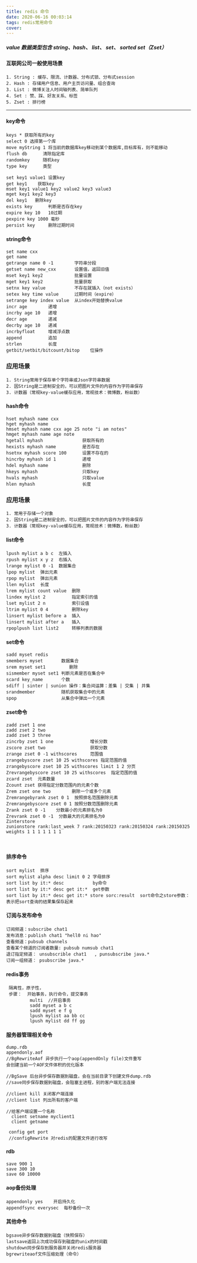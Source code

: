 ```yaml
---
title: redis 命令
date: 2020-06-16 00:03:14
tags: redis常用命令
cover: 
---
```


##### value 数据类型包含  string、hash、 list、 set、 sorted set（Zset）

#### 互联网公司一般使用场景

```
1. String : 缓存、限流、计数器、分布式锁、分布式session
2. Hash : 存储用户信息、用户主页访问量、组合查询
3. List : 微博关注人时间轴列表、简单队列
4. Set : 赞、踩、好友关系、标签
5. Zset : 排行榜
```

---
#### key命令
    keys * 获取所有的key
    select 0 选择第一个库
    move myString 1 将当前的数据库key移动到某个数据库,目标库有，则不能移动
    flush db      清除指定库
    randomkey     随机key
    type key      类型
    
    set key1 value1 设置key
    get key1    获取key
    mset key1 value1 key2 value2 key3 value3
    mget key1 key2 key3
    del key1   删除key
    exists key      判断是否存在key
    expire key 10   10过期
    pexpire key 1000 毫秒
    persist key     删除过期时间

#### string命令
    set name cxx
    get name
    getrange name 0 -1        字符串分段
    getset name new_cxx       设置值，返回旧值
    mset key1 key2            批量设置
    mget key1 key2            批量获取
    setnx key value           不存在就插入（not exists）
    setex key time value      过期时间（expire）
    setrange key index value  从index开始替换value
    incr age        递增
    incrby age 10   递增
    decr age        递减
    decrby age 10   递减
    incrbyfloat     增减浮点数
    append          追加
    strlen          长度
    getbit/setbit/bitcount/bitop    位操作
    

### 应用场景

```
1. String常用于保存单个字符串或Json字符串数据
2. 因String是二进制安全的，可以把图片文件的内容作为字符串保存
3. 计数器（常规key-value缓存应用，常规技术：微博数，粉丝数）
```

#### hash命令

    hset myhash name cxx
    hget myhash name
    hmset myhash name cxx age 25 note "i am notes"
    hmget myhash name age note   
    hgetall myhash               获取所有的
    hexists myhash name          是否存在
    hsetnx myhash score 100      设置不存在的
    hincrby myhash id 1          递增
    hdel myhash name             删除
    hkeys myhash                 只取key
    hvals myhash                 只取value
    hlen myhash                  长度

### 应用场景

```
1. 常用于存储一个对象
2. 因String是二进制安全的，可以把图片文件的内容作为字符串保存
3. 计数器（常规key-value缓存应用，常规技术：微博数，粉丝数）
```

#### list命令

    lpush mylist a b c  左插入
    rpush mylist x y z  右插入
    lrange mylist 0 -1  数据集合
    lpop mylist  弹出元素
    rpop mylist  弹出元素
    llen mylist  长度
    lrem mylist count value  删除
    lindex mylist 2          指定索引的值
    lset mylist 2 n          索引设值
    ltrim mylist 0 4         删除key
    linsert mylist before a  插入
    linsert mylist after a   插入
    rpoplpush list list2     转移列表的数据

#### set命令
    sadd myset redis 
    smembers myset       数据集合
    srem myset set1         删除
    sismember myset set1 判断元素是否在集合中
    scard key_name       个数
    sdiff | sinter | sunion 操作：集合间运算：差集 | 交集 | 并集
    srandmember          随机获取集合中的元素
    spop                 从集合中弹出一个元素

#### zset命令
    zadd zset 1 one
    zadd zset 2 two
    zadd zset 3 three
    zincrby zset 1 one              增长分数
    zscore zset two                 获取分数
    zrange zset 0 -1 withscores     范围值
    zrangebyscore zset 10 25 withscores 指定范围的值
    zrangebyscore zset 10 25 withscores limit 1 2 分页
    Zrevrangebyscore zset 10 25 withscores  指定范围的值
    zcard zset  元素数量
    Zcount zset 获得指定分数范围内的元素个数
    Zrem zset one two        删除一个或多个元素
    Zremrangebyrank zset 0 1  按照排名范围删除元素
    Zremrangebyscore zset 0 1 按照分数范围删除元素
    Zrank zset 0 -1    分数最小的元素排名为0
    Zrevrank zset 0 -1  分数最大的元素排名为0
    Zinterstore
    zunionstore rank:last_week 7 rank:20150323 rank:20150324 rank:20150325  weights 1 1 1 1 1 1 1


​    
#### 排序命令
    sort mylist  排序
    sort mylist alpha desc limit 0 2 字母排序
    sort list by it:* desc           by命令
    sort list by it:* desc get it:*  get参数
    sort list by it:* desc get it:* store sorc:result  sort命令之store参数：表示把sort查询的结果集保存起来

#### 订阅与发布命令
    订阅频道：subscribe chat1
    发布消息：publish chat1 "hell0 ni hao"
    查看频道：pubsub channels
    查看某个频道的订阅者数量: pubsub numsub chat1
    退订指定频道： unsubscrible chat1   , punsubscribe java.*
    订阅一组频道： psubscribe java.*

#### redis事务
     隔离性，原子性， 
     步骤：  开始事务，执行命令，提交事务
             multi  //开启事务
             sadd myset a b c
             sadd myset e f g
             lpush mylist aa bb cc
             lpush mylist dd ff gg

#### 服务器管理相关命令
    dump.rdb
    appendonly.aof
    //BgRewriteAof 异步执行一个aop(appendOnly file)文件重写
    会创建当前一个AOF文件体积的优化版本
    
    //BgSave 后台异步保存数据到磁盘，会在当前目录下创建文件dump.rdb
    //save同步保存数据到磁盘，会阻塞主进程，别的客户端无法连接
    
    //client kill 关闭客户端连接
    //client list 列出所有的客户端
    
    //给客户端设置一个名称
      client setname myclient1
      client getname
      
     config get port
     //configRewrite 对redis的配置文件进行改写
#### rdb 

```
save 900 1
save 300 10
save 60 10000
```


#### aop备份处理

```
appendonly yes    开启持久化
appendfsync everysec  每秒备份一次
```


#### 其他命令

```
bgsave异步保存数据到磁盘（快照保存）
lastsave返回上次成功保存到磁盘的unix的时间戳
shutdown同步保存到服务器并关闭redis服务器
bgrewriteaof文件压缩处理（命令）
```